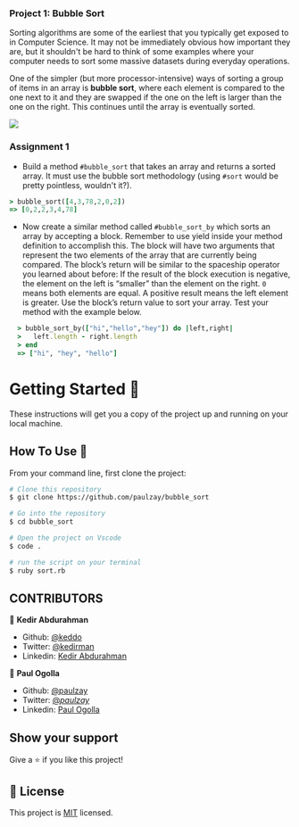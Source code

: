 ### Project 1: Bubble Sort

Sorting algorithms are some of the earliest that you typically get exposed to in Computer Science. It may not be immediately obvious how important they are, but it shouldn't be hard to think of some examples where your computer needs to sort some massive datasets during everyday operations.

One of the simpler (but more processor-intensive) ways of sorting a group of items in an array is **bubble sort**, where each element is compared to the one next to it and they are swapped if the one on the left is larger than the one on the right. This continues until the array is eventually sorted.

<img src="http://upload.wikimedia.org/wikipedia/commons/c/c8/Bubble-sort-example-300px.gif" class="lesson-content__small-image" markdown="1">

### Assignment 1

<div class="lesson-content__panel" markdown="1">

- Build a method `#bubble_sort` that takes an array and returns a sorted array. It must use the bubble sort methodology (using `#sort` would be pretty pointless, wouldn't it?).

```ruby
> bubble_sort([4,3,78,2,0,2])
=> [0,2,2,3,4,78]
```

- Now create a similar method called `#bubble_sort_by` which sorts an array by accepting a block. Remember to use yield inside your method definition to accomplish this. The block will have two arguments that represent the two elements of the array that are currently being compared. The block’s return will be similar to the spaceship operator you learned about before: If the result of the block execution is negative, the element on the left is “smaller” than the element on the right. `0` means both elements are equal. A positive result means the left element is greater. Use the block’s return value to sort your array. Test your method with the example below.

```ruby
  > bubble_sort_by(["hi","hello","hey"]) do |left,right|
  >   left.length - right.length
  > end
  => ["hi", "hey", "hello"]
```

</div>

# Getting Started 🚀

These instructions will get you a copy of the project up and running on your local machine.

## How To Use 🔧

From your command line, first clone the project:

```bash
# Clone this repository
$ git clone https://github.com/paulzay/bubble_sort

# Go into the repository
$ cd bubble_sort

# Open the project on Vscode
$ code .

# run the script on your terminal
$ ruby sort.rb

```

## CONTRIBUTORS

👤 **Kedir Abdurahman**

- Github: [@keddo](https://github.com/keddo)
- Twitter: [@kedirman](https://twitter.com/kedirman)
- Linkedin: [Kedir Abdurahman](https://linkedin.com/in/kedirabdurahman/)

👤 **Paul Ogolla**

- Github: [@paulzay](https://github.com/paulzay)
- Twitter: [@_paulzay_](https://twitter.com/_paulzay_)
- Linkedin: [Paul Ogolla](https://linkedin.com/in/paulogolla)


## Show your support

Give a ⭐️ if you like this project!

## 📝 License

This project is [MIT](lic.url) licensed.
